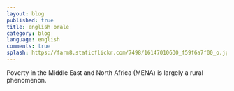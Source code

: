 ```yaml
---
layout: blog
published: true
title: english orale
category: blog
language: english
comments: true
splash: https://farm8.staticflickr.com/7498/16147010630_f59f6a7f00_o.jpg
---
```


Poverty in the Middle East and North Africa (MENA) is largely a rural phenomenon.